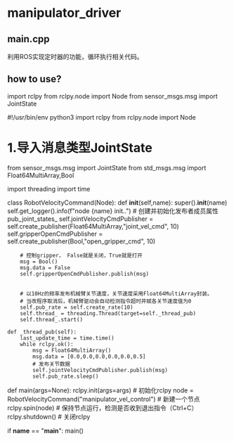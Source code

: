 # manipulator_driver
## main.cpp 
利用ROS实现定时器的功能，循环执行相关代码。

## how to use?

 
import rclpy
from rclpy.node import Node
from sensor_msgs.msg import JointState

#!/usr/bin/env python3
import rclpy
from rclpy.node import Node
# 1.导入消息类型JointState
from sensor_msgs.msg import JointState
from std_msgs.msg import Float64MultiArray,Bool

import threading
import time

class RobotVelocityCommand(Node):
    def __init__(self,name):
        super().__init__(name)
        self.get_logger().info(f"node {name} init..")
        # 创建并初始化发布者成员属性pub_joint_states_
        self.jointVelocityCmdPublisher = self.create_publisher(Float64MultiArray,"joint_vel_cmd", 10) 
        self.gripperOpenCmdPublisher = self.create_publisher(Bool,"open_gripper_cmd", 10) 


        # 控制gripper， False就是关闭，True就是打开
        msg = Bool()
        msg.data = False
        self.gripperOpenCmdPublisher.publish(msg)


        # 以10Hz的频率发布机械臂关节速度，关节速度采用Float64MultiArray封装。
        # 当改程序取消后，机械臂驱动会自动检测指令超时并赋各关节速度值为0
        self.pub_rate = self.create_rate(10)
        self.thread_ = threading.Thread(target=self._thread_pub)
        self.thread_.start()

    def _thread_pub(self):
        last_update_time = time.time()
        while rclpy.ok():
            msg = Float64MultiArray()
            msg.data = [0.0,0.0,0.0,0.0,0.0,0.5]
            # 发布关节数据
            self.jointVelocityCmdPublisher.publish(msg)
            self.pub_rate.sleep()

def main(args=None):
    rclpy.init(args=args) # 初始化rclpy
    node = RobotVelocityCommand("manipulator_vel_control")  # 新建一个节点
    rclpy.spin(node) # 保持节点运行，检测是否收到退出指令（Ctrl+C）
    rclpy.shutdown() # 关闭rclpy



if __name__ == "__main__":
	main()

